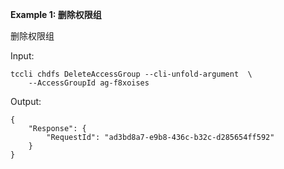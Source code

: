 **Example 1: 删除权限组**

删除权限组

Input: 

```
tccli chdfs DeleteAccessGroup --cli-unfold-argument  \
    --AccessGroupId ag-f8xoises
```

Output: 
```
{
    "Response": {
        "RequestId": "ad3bd8a7-e9b8-436c-b32c-d285654ff592"
    }
}
```


